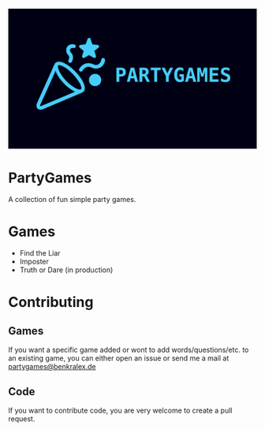 <img src="media/banner.png" alt="Banner"><br>
# PartyGames
A collection of fun simple party games.
# Games
- Find the Liar
- Imposter
- Truth or Dare (in production)
# Contributing
## Games
If you want a specific game added or wont to add words/questions/etc. to 
an existing game, you can either open an issue or send me a mail at
[partygames@benkralex.de](mailto:partygames@benkralex.de)
## Code
If you want to contribute code, you are very welcome to create a pull request.